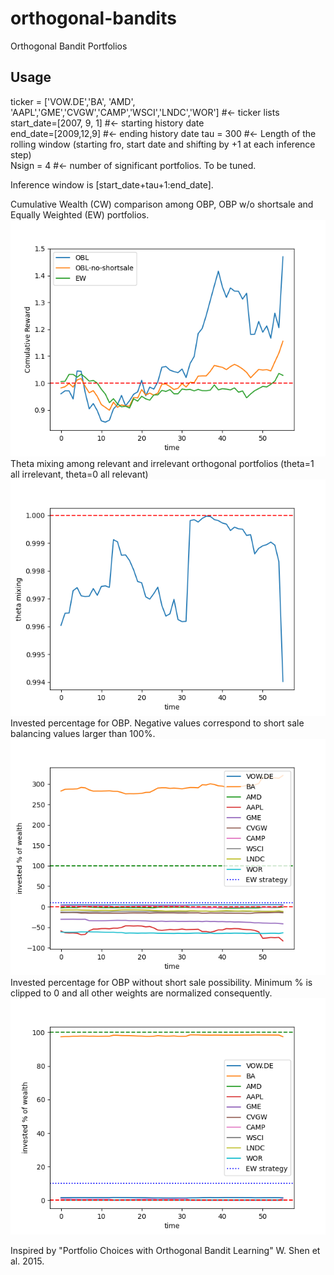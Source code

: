 # orthogonal-bandits
Orthogonal Bandit Portfolios 

## Usage

ticker = ['VOW.DE','BA', 'AMD', 'AAPL','GME','CVGW','CAMP','WSCI','LNDC','WOR']  #<- ticker lists    
start_date=[2007, 9, 1]  #<- starting history date   
end_date=[2009,12,9]  #<- ending history date
tau = 300             #<- Length of the rolling window (starting fro, start date and shifting by +1 at each inference step)      
Nsign = 4            #<- number of significant portfolios. To be tuned.      

Inference window is [start_date+tau+1:end_date].   

Cumulative Wealth (CW) comparison among OBP, OBP w/o shortsale and Equally Weighted (EW) portfolios.   
![alt text](https://github.com/pretidav/orthogonal-bandits/raw/main/fig/OBPvsEW.png)  
Theta mixing among relevant and irrelevant orthogonal portfolios (theta=1 all irrelevant, theta=0 all relevant)  
![alt text](https://github.com/pretidav/orthogonal-bandits/raw/main/fig/theta.png)  
Invested percentage for OBP. Negative values correspond to short sale balancing values larger than 100%.    
![alt text](https://github.com/pretidav/orthogonal-bandits/raw/main/fig/weights.png)  
Invested percentage for OBP without short sale possibility. Minimum % is clipped to 0 and all other weights are normalized consequently.  
![alt text](https://github.com/pretidav/orthogonal-bandits/raw/main/fig/weights_nss.png)  


Inspired by "Portfolio Choices with Orthogonal Bandit Learning" W. Shen et al. 2015. 

